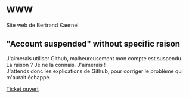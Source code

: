 # www
Site web de  Bertrand Kaernel

## "Account suspended" without specific raison

J'aimerais utiliser Github, malheureusement mon compte est suspendu.<br>
La raison ? Je ne la connais. J'aimerais !<br>
J'attends donc les explications de Github, pour corriger le problème qui m'aurait échappé.<br>

[Ticket ouvert](https://support.github.com/ticket/personal/0/2194288)

